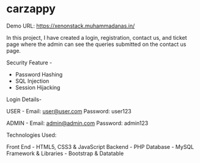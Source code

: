 # carzappy

Demo URL: https://xenonstack.muhammadanas.in/

In this project, I have created a login, registration, contact us, and ticket page where the admin can see the queries submitted on the contact us page.

Security Feature -

- Password Hashing
- SQL Injection
- Session Hijacking


Login Details-

USER - 
Email: user@user.com
Password: user123

ADMIN -
Email: admin@admin.com
Password: admin123


Technologies Used:

Front End - HTML5, CSS3 & JavaScript
Backend - PHP
Database - MySQL 
Framework & Libraries - Bootstrap & Datatable





